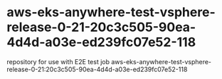 # aws-eks-anywhere-test-vsphere-release-0-21-20c3c505-90ea-4d4d-a03e-ed239fc07e52-118
repository for use with E2E test job aws-eks-anywhere-test-vsphere-release-0-21:20c3c505-90ea-4d4d-a03e-ed239fc07e52-118
